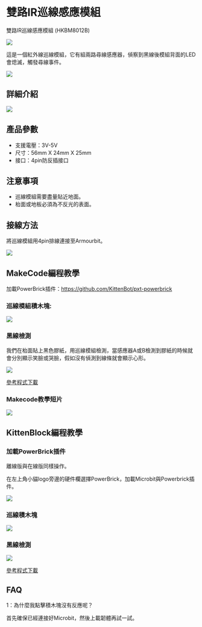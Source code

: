 # 雙路IR巡線感應模組

雙路IR巡線感應模組 (HKBM8012B)

![](./images/07_03.png)

這是一個紅外線巡線模組，它有組兩路尋線感應器，偵察到黑線後模組背面的LED會熄滅，觸發尋線事件。

![](./images/IMG_2570.GIF)

## 詳細介紹

![](./images/07_01.png)

## 產品參數

- 支援電壓：3V-5V
- 尺寸：56mm X 24mm X 25mm
- 接口：4pin防反插接口

## 注意事項

- 巡線模組需要盡量貼近地面。
- 枱面或地板必須為不反光的表面。

## 接線方法

將巡線模組用4pin排線連接至Armourbit。

![](./kbimages/07_02.png)

## MakeCode編程教學

加載PowerBrick插件：https://github.com/KittenBot/pxt-powerbrick

### 巡線模組積木塊:

![](./images/linefollowblocks.png)

### 黑線檢測

我們在枱面貼上黑色膠紙，用巡線模組檢測，當感應器A或B檢測到膠紙的時候就會分別顯示笑臉或哭臉，假如沒有偵測到線條就會顯示心形。

![](./images/linefollow.png)

[參考程式下載](www.google.com)

### Makecode教學短片

[![](./images/irtut.png)](https://www.youtube.com/watch?v=BT1TUlmbMm8)

## KittenBlock編程教學

### 加載PowerBrick插件

離線版與在線版同樣操作。

在左上角小貓logo旁邊的硬件欄選擇PowerBrick，加載Microbit與Powerbrick插件。

![](./kbimages/addextension.png)

### 巡線積木塊

![](./kbimages/kblinetraceblocks.png)

### 黑線檢測

![](./kbimages/kblinetrace.png)

[參考程式下載](www.google.com)


## FAQ

1：為什麼我點擊積木塊沒有反應呢？

首先確保已經連接好Microbit，然後上載韌體再試一試。
